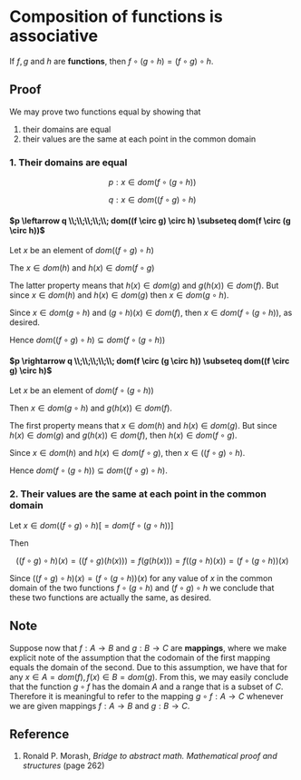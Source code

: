# Composition of functions is associative

If $f, g \text{ and } h$ are **functions**, then $f \circ (g \circ h) = (f \circ g) \circ h$.

## Proof

We may prove two functions equal by showing that

1. their domains are equal
2. their values are the same at each point in the common domain

### 1. Their domains are equal

$$
p: x \in dom(f \circ (g \circ h))
$$

$$
q: x \in dom((f \circ g) \circ h)
$$

#### $p \leftarrow q \\;\\;\\;\\;\\; dom((f \circ g) \circ h) \subseteq dom(f \circ (g \circ h))$

Let $x$ be an element of $dom((f \circ g) \circ h)$

The $x \in dom(h)$ and $h(x) \in dom(f \circ g)$

The latter property means that $h(x) \in dom(g)$ and $g(h(x)) \in dom(f)$. But since $x \in dom(h)$ and $h(x) \in dom(g)$ then $x \in dom(g \circ h)$.

Since $x \in dom(g \circ h)$ and $(g \circ h)(x) \in dom(f)$, then $x \in dom(f \circ (g \circ h))$, as desired.

Hence $dom((f \circ g) \circ h) \subseteq dom(f \circ (g \circ h))$

#### $p \rightarrow q \\;\\;\\;\\;\\; dom(f \circ (g \circ h)) \subseteq dom((f \circ g) \circ h)$

Let $x$ be an element of $dom(f \circ (g \circ h))$

Then $x \in dom(g \circ h)$ and $g(h(x)) \in dom(f)$.

The first property means that $x \in dom(h)$ and $h(x) \in dom(g)$. But since $h(x) \in dom(g)$ and $g(h(x)) \in dom(f)$, then $h(x) \in dom(f \circ g)$.

Since $x \in dom(h)$ and $h(x) \in dom(f \circ g)$, then $x \in ((f \circ g) \circ h)$.

Hence $dom(f \circ (g \circ h)) \subseteq dom((f \circ g) \circ h)$.

### 2. Their values are the same at each point in the common domain

Let $x \in dom((f \circ g) \circ h) [ = dom(f \circ (g \circ h)) ]$

Then

$$
((f \circ g) \circ h)(x) = ((f \circ g)(h(x))) = f(g(h(x))) = f((g \circ h)(x)) = (f \circ (g \circ h))(x)
$$

Since $((f \circ g) \circ h)(x) = (f \circ (g \circ h))(x)$ for any value of $x$ in the common domain of the two functions $f \circ (g \circ h)$ and $(f \circ g) \circ h$ we conclude that these two functions are actually the same, as desired.

## Note

Suppose now that $f: A \rightarrow B$ and $g: B \rightarrow C$ are **mappings**, where we make explicit note of the assumption that the codomain of the first mapping equals the domain of the second. Due to this assumption, we have that for any $x \in A = dom(f), f(x) \in B = dom(g)$. From this, we may easily conclude that the function $g \circ f$ has the domain $A$ and a range that is a subset of $C$. Therefore it is meaningful to refer to the mapping $g \circ f: A \rightarrow C$ whenever we are given mappings $f: A \rightarrow B$ and $g: B \rightarrow C$.

## Reference

1. Ronald P. Morash, *Bridge to abstract math. Mathematical proof and structures* (page 262)